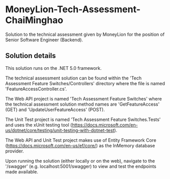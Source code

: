 # MoneyLion-Tech-Assessment-ChaiMinghao
Solution to the technical assessment given by MoneyLion for the position of Senior Software Engineer (Backend).

## Solution details
This solution runs on the .NET 5.0 framework. 

The technical assessment solution can be found within the 'Tech Assessment Feature Switches/Controllers' directory where the file is named 'FeatureAccessController.cs'.

The Web API project is named 'Tech Assessment Feature Switches' where the technical assessment solution method names are 'GetFeatureAccess' (GET) and 'UpdateUserFeatureAccess' (POST). 

The Unit Test project is named 'Tech Assessment Feature Switches.Tests' and uses the xUnit testing tool (https://docs.microsoft.com/en-us/dotnet/core/testing/unit-testing-with-dotnet-test).

The Web API and Unit Test project makes use of Entity Framework Core (https://docs.microsoft.com/en-us/ef/core/) as the InMemory database provider.

Upon running the solution (either locally or on the web), navigate to the '/swagger' (e.g. localhost:5001/swagger) to view and test the endpoints made available.
